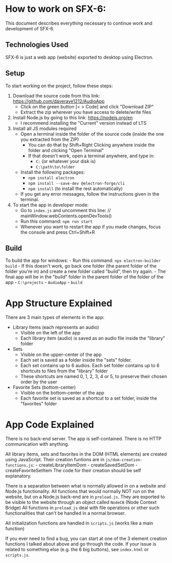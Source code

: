 
# How to work on SFX-6:
This document describes everything necessary to continue work and development of SFX-6.


## Technologies Used
SFX-6 is just a web app (website) exported to desktop using Electron.

## Setup
To start working on the project, follow these steps:
1. Download the source code from this link: https://github.com/daverave1212/AudioApp
    - Click on the green button [< > Code] and click "Download ZIP"
    - Extract the zip wherever you have access to delete/write files
2. Install Node.js by going to this link: https://nodejs.org/en
    - I recommend installing the "Current" version instead of LTS
3. Install all JS modules required
    - Open a terminal inside the folder of the source code (inside the one you extracted from the ZIP)
        - You can do that by Shift+Right Clicking anywhere inside the folder and clicking "Open Terminal"
        - If that doesn't work, open a terminal anywhere, and type in:
            - `C:` (or whatever your disk is)
            - `C:\path\to\folder`
    - Install the following packages:
        - `npm install electron`
        - `npm install --save-dev @electron-forge/cli`
        - `npm install` (to install the rest automatically)
    - If you get any error messages, follow the instructions given in the terminal.
4. To start the app in developer mode:
    - Go to `index.js` and uncomment this line: // mainWindow.webContents.openDevTools()
    - Run this command: `npm run start`
    - Whenever you want to restart the app if you made changes, focus the console and press Ctrl+Shift+R

## Build
To build the app for windows:
    - Run this command: `npx electron-builder build`
    - If this doesn't work, go back one folder (the parent folder of the folder you're in) and create a new folder called "build", then try again.
    - The final app will be in the "build" folder in the parent folder of the folder of the app
        - `C:\projects`
            - `AudioApp`
            - `build`

# App Structure Explained
There are 3 main types of elements in the app:
- Library Items (each represents an audio)
    - Visible on the left of the app
    - Each library item (audio) is saved as an audio file inside the "library" folder
- Sets
    - Visible on the upper-center of the app
    - Each set is saved as a folder inside the "sets" folder.
    - Each set contains up to 6 audios. Each set folder contains up to 6 shortcuts to files from the "library" folder
    - These shortcuts are named 0, 1, 2, 3, 4 or 5, to preserve their chosen order by the user
- Favorite Sets (bottom-center)
    - Visible on the bottom-center of the app
    - Each favorite set is saved as a shortcut to a set folder, inside the "favorites" folder

# App Code Explained
There is no back-end server. The app is self-contained.
There is no HTTP communication with anything.

All library items, sets and favorites in the DOM (HTML elements) are created using JavaScript.
Their creation funtions are in `js/dom-creation-functions.js`:
    - createLibraryItemDom
    - createSavedSetDom
    - createFavoriteSetItem
The code for their creation should be self explanatory.

There is a separation between what is normally allowed in on a website and Node.js functionality.
All functions that would normally NOT run on the website, but on a Node.js back-end are in `preload.js`.
They are exported to be visible to the website through an object called `NodeCB` (Node Context Bridge)
All functions in `preload.js` deal with file operations or other such functionalities that can't be handled in a normal browser.

All initialization functions are handled in `scripts.js` (works like a main function)

If you ever need to find a bug, you can start at one of the 3 element creation functions I talked about above and go through the code.
If your issue is related to something else (e.g. the 6 big buttons), see `index.html` or `scripts.js`.